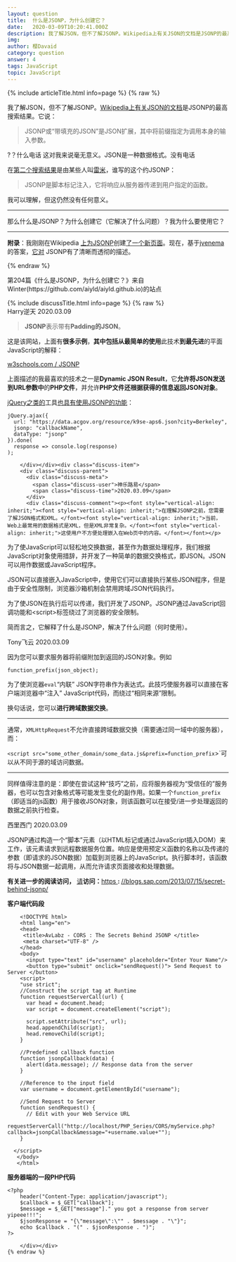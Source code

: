 ```yaml
---
layout: question
title:  什么是JSONP，为什么创建它？
date:   2020-03-09T10:20:41.000Z
description: 我了解JSON，但不了解JSONP。Wikipedia上有关JSON的文档是JSONP的最高搜索结果。它说：  JSONP或“带填充的JSON”是J...
img: 
author: 樱Davaid
category: question
answer: 4
tags: JavaScript
topic: JavaScript
---
```

<div class="article-root">
  <div class="article">
    {% include articleTitle.html info=page %}
    {% raw %}
    <div class="article-content"><p><font style="vertical-align: inherit;"><font style="vertical-align: inherit;">我了解JSON，但不了解JSONP。</font></font><a href="http://en.wikipedia.org/wiki/JSON" rel="noreferrer"><font style="vertical-align: inherit;"><font style="vertical-align: inherit;">Wikipedia上有关JSON的文档</font></font></a><font style="vertical-align: inherit;"><font style="vertical-align: inherit;">是JSONP的最高搜索结果。</font><font style="vertical-align: inherit;">它说：</font></font></p>

<blockquote>
  <p><font style="vertical-align: inherit;"><font style="vertical-align: inherit;">JSONP或“带填充的JSON”是JSON扩展，其中将前缀指定为调用本身的输入参数。</font></font></p>
</blockquote>

<p><font style="vertical-align: inherit;"><font style="vertical-align: inherit;">?？</font><font style="vertical-align: inherit;">什么电话 </font><font style="vertical-align: inherit;">这对我来说毫无意义。</font><font style="vertical-align: inherit;">JSON是一种数据格式。</font><font style="vertical-align: inherit;">没有电话</font></font></p>

<p><font style="vertical-align: inherit;"><font style="vertical-align: inherit;">在</font></font><a href="http://remysharp.com/2007/10/08/what-is-jsonp/" rel="noreferrer"><font style="vertical-align: inherit;"><font style="vertical-align: inherit;">第二个搜索结果</font></font></a><font style="vertical-align: inherit;"><font style="vertical-align: inherit;">是由某些人叫</font></font><a href="https://stackoverflow.com/users/22617/remy-sharp"><font style="vertical-align: inherit;"><font style="vertical-align: inherit;">雷米</font></font></a><font style="vertical-align: inherit;"><font style="vertical-align: inherit;">，谁写的这个约JSONP：</font></font></p>

<blockquote>
  <p><font style="vertical-align: inherit;"><font style="vertical-align: inherit;">JSONP是脚本标记注入，它将响应从服务器传递到用户指定的函数。</font></font></p>
</blockquote>

<p><font style="vertical-align: inherit;"><font style="vertical-align: inherit;">我可以理解，但这仍然没有任何意义。</font></font></p>

<hr>

<p><font style="vertical-align: inherit;"><font style="vertical-align: inherit;">那么什么是JSONP？</font><font style="vertical-align: inherit;">为什么创建它（它解决了什么问题）？</font><font style="vertical-align: inherit;">我为什么要使用它？</font></font></p>

<hr>

<p><strong><font style="vertical-align: inherit;"><font style="vertical-align: inherit;">附录</font></font></strong><font style="vertical-align: inherit;"><font style="vertical-align: inherit;">：我刚刚</font><font style="vertical-align: inherit;">在Wikipedia </font></font><a href="http://en.wikipedia.org/wiki/JSONP" rel="noreferrer"><font style="vertical-align: inherit;"><font style="vertical-align: inherit;">上为JSONP</font></font></a><font style="vertical-align: inherit;"><font style="vertical-align: inherit;">创建</font><a href="http://en.wikipedia.org/wiki/JSONP" rel="noreferrer"><font style="vertical-align: inherit;">了一个新页面</font></a><font style="vertical-align: inherit;">。</font><font style="vertical-align: inherit;">现在，基于</font></font><a href="https://stackoverflow.com/users/25330/jvenema"><font style="vertical-align: inherit;"><font style="vertical-align: inherit;">jvenema</font></font></a><font style="vertical-align: inherit;"><font style="vertical-align: inherit;">的答案</font><font style="vertical-align: inherit;">，</font><a href="https://stackoverflow.com/users/25330/jvenema"><font style="vertical-align: inherit;">它对</font></a><font style="vertical-align: inherit;"> JSONP有了清晰而透彻的描述</font><font style="vertical-align: inherit;">。</font></font></p></div>
    {% endraw %}
  </div>
  <p class="winter_mark">第204篇《什么是JSONP，为什么创建它？》来自Winter(https://github.com/aiyld/aiyld.github.io)的站点</p>
  <div class="discuss-wrapper">
    {% include discussTitle.html info=page %}
    {% raw %}
    <div class="discuss-item">
        <div class="discuss-parent">
          <div class="discuss-meta">
            <span class="discuss-user">Harry逆天</span>
            <span class="discuss-time">2020.03.09</span>
          </div>
          <div class="discuss-comment"><blockquote>
  <p><strong><font style="vertical-align: inherit;"><font style="vertical-align: inherit;">JSONP</font></font></strong><font style="vertical-align: inherit;"><font style="vertical-align: inherit;">表示</font><font style="vertical-align: inherit;">带有</font><strong><font style="vertical-align: inherit;">Padding的</font></strong></font><strong><font style="vertical-align: inherit;"><font style="vertical-align: inherit;">JSON</font></font></strong><font style="vertical-align: inherit;"><font style="vertical-align: inherit;">。</font></font><strong><font style="vertical-align: inherit;"></font></strong><font style="vertical-align: inherit;"></font></p>
</blockquote>

<p><font style="vertical-align: inherit;"><font style="vertical-align: inherit;">这是该网站，上面有</font></font><strong><font style="vertical-align: inherit;"><font style="vertical-align: inherit;">很多示例</font></font></strong><font style="vertical-align: inherit;"><font style="vertical-align: inherit;">，</font></font><strong><font style="vertical-align: inherit;"><font style="vertical-align: inherit;">其中包括从最简单的使用</font></font></strong><font style="vertical-align: inherit;"><font style="vertical-align: inherit;">此技术</font></font><strong><font style="vertical-align: inherit;"><font style="vertical-align: inherit;">到最先进</font></font></strong><font style="vertical-align: inherit;"><font style="vertical-align: inherit;">的平面JavaScript的解释：</font></font></p>

<p><a href="https://www.w3schools.com/js/js_json_jsonp.asp" rel="nofollow noreferrer"><font style="vertical-align: inherit;"><font style="vertical-align: inherit;">w3schools.com / JSONP</font></font></a></p>

<p><font style="vertical-align: inherit;"><font style="vertical-align: inherit;">上面描述的我最喜欢的技术之一是</font></font><strong><font style="vertical-align: inherit;"><font style="vertical-align: inherit;">Dynamic JSON Result</font></font></strong><font style="vertical-align: inherit;"><font style="vertical-align: inherit;">，它</font></font><strong><font style="vertical-align: inherit;"><font style="vertical-align: inherit;">允许将JSON发送到URL参数中</font></font></strong><font style="vertical-align: inherit;"><font style="vertical-align: inherit;">的</font></font><strong><font style="vertical-align: inherit;"><font style="vertical-align: inherit;">PHP文件</font></font></strong><font style="vertical-align: inherit;"><font style="vertical-align: inherit;">，并允许</font><strong><font style="vertical-align: inherit;">PHP文件还根据获得的信息返回JSON对象</font></strong><font style="vertical-align: inherit;">。</font></font></p>

<p><font style="vertical-align: inherit;"></font><a href="https://learn.jquery.com/ajax/working-with-jsonp/" rel="nofollow noreferrer"><font style="vertical-align: inherit;"><font style="vertical-align: inherit;">jQuery之类的</font></font></a><font style="vertical-align: inherit;"><font style="vertical-align: inherit;">工具</font><a href="https://learn.jquery.com/ajax/working-with-jsonp/" rel="nofollow noreferrer"><font style="vertical-align: inherit;">也具有使用JSONP的功能</font></a><font style="vertical-align: inherit;">：</font></font></p>

<pre><code>jQuery.ajax({<font></font>
  url: "https://data.acgov.org/resource/k9se-aps6.json?city=Berkeley",<font></font>
  jsonp: "callbackName",<font></font>
  dataType: "jsonp"<font></font>
}).done(<font></font>
  response =&gt; console.log(response)<font></font>
);<font></font>
</code></pre></div>
        </div></div><div class="discuss-item">
        <div class="discuss-parent">
          <div class="discuss-meta">
            <span class="discuss-user">神乐路易</span>
            <span class="discuss-time">2020.03.09</span>
          </div>
          <div class="discuss-comment"><p><font style="vertical-align: inherit;"><font style="vertical-align: inherit;">在理解JSONP之前，您需要了解JSON格式和XML。</font><font style="vertical-align: inherit;">当前，Web上最常用的数据格式是XML，但是XML非常复杂。</font><font style="vertical-align: inherit;">这使用户不方便处理嵌入在Web页中的内容。</font></font></p>

<p><font style="vertical-align: inherit;"><font style="vertical-align: inherit;">为了使JavaScript可以轻松地交换数据，甚至作为数据处理程序，我们根据JavaScript对象使用措辞，并开发了一种简单的数据交换格式，即JSON。</font><font style="vertical-align: inherit;">JSON可以用作数据或JavaScript程序。</font></font></p>

<p><font style="vertical-align: inherit;"><font style="vertical-align: inherit;">JSON可以直接嵌入JavaScript中，使用它们可以直接执行某些JSON程序，但是由于安全性限制，浏览器沙箱机制会禁用跨域JSON代码执行。</font></font></p>

<p><font style="vertical-align: inherit;"><font style="vertical-align: inherit;">为了使JSON在执行后可以传递，我们开发了JSONP。</font><font style="vertical-align: inherit;">JSONP通过JavaScript回调功能和&lt;script&gt;标签绕过了浏览器的安全限制。</font></font></p>

<p><font style="vertical-align: inherit;"><font style="vertical-align: inherit;">简而言之，它解释了什么是JSONP，解决了什么问题（何时使用）。</font></font></p></div>
        </div></div><div class="discuss-item">
        <div class="discuss-parent">
          <div class="discuss-meta">
            <span class="discuss-user">Tony飞云</span>
            <span class="discuss-time">2020.03.09</span>
          </div>
          <div class="discuss-comment"><p><font style="vertical-align: inherit;"><font style="vertical-align: inherit;">因为您可以要求服务器将前缀附加到返回的JSON对象。</font><font style="vertical-align: inherit;">例如</font></font></p>

<p><code>function_prefix(json_object);</code></p>

<p><font style="vertical-align: inherit;"><font style="vertical-align: inherit;">为了使浏览器</font></font><code>eval</code><font style="vertical-align: inherit;"><font style="vertical-align: inherit;">“内联” JSON字符串作为表达式。</font><font style="vertical-align: inherit;">此技巧使服务器可以直接在客户端浏览器中“注入” JavaScript代码，而绕过“相同来源”限制。</font></font></p>

<p><font style="vertical-align: inherit;"><font style="vertical-align: inherit;">换句话说，您可以</font></font><strong><font style="vertical-align: inherit;"><font style="vertical-align: inherit;">进行跨域数据交换</font></font></strong><font style="vertical-align: inherit;"><font style="vertical-align: inherit;">。</font></font></p>

<hr>

<p><font style="vertical-align: inherit;"><font style="vertical-align: inherit;">通常，</font></font><code>XMLHttpRequest</code><font style="vertical-align: inherit;"><font style="vertical-align: inherit;">不允许直接跨域数据交换（需要通过同一域中的服务器），而：</font></font></p>

<p><code>&lt;script src="some_other_domain/some_data.js&amp;prefix=function_prefix</code><font style="vertical-align: inherit;"><font style="vertical-align: inherit;">&gt;`可以从不同于源的域访问数据。</font></font></p>

<hr>

<p><font style="vertical-align: inherit;"><font style="vertical-align: inherit;">同样值得注意的是：即使在尝试这种“技巧”之前，应将服务器视为“受信任的”服务器，也可以包含对象格式等可能发生变化的副作用。</font><font style="vertical-align: inherit;">如果一个</font></font><code>function_prefix</code><font style="vertical-align: inherit;"><font style="vertical-align: inherit;">（即适当的js函数）用于接收JSON对象，则该函数可以在接受/进一步处理返回的数据之前执行检查。</font></font></p></div>
        </div></div><div class="discuss-item">
        <div class="discuss-parent">
          <div class="discuss-meta">
            <span class="discuss-user">西里西门</span>
            <span class="discuss-time">2020.03.09</span>
          </div>
          <div class="discuss-comment"><p><font style="vertical-align: inherit;"><font style="vertical-align: inherit;">JSONP通过构造一个“脚本”元素（以HTML标记或通过JavaScript插入DOM）来工作，该元素请求到远程数据服务位置。</font><font style="vertical-align: inherit;">响应是使用预定义函数的名称以及传递的参数（即请求的JSON数据）加载到浏览器上的JavaScript。</font><font style="vertical-align: inherit;">执行脚本时，该函数将与JSON数据一起调用，从而允许请求页面接收和处理数据。</font></font></p>

<p><strong><font style="vertical-align: inherit;"><font style="vertical-align: inherit;">有关进一步的阅读访问，</font></font></strong> <font style="vertical-align: inherit;"><a href="https://blogs.sap.com/2013/07/15/secret-behind-jsonp/" rel="noreferrer"><font style="vertical-align: inherit;">请</font></a><strong><font style="vertical-align: inherit;">访问：</font></strong><a href="https://blogs.sap.com/2013/07/15/secret-behind-jsonp/" rel="noreferrer"><font style="vertical-align: inherit;">https </font></a><strong><font style="vertical-align: inherit;">: </font></strong></font><a href="https://blogs.sap.com/2013/07/15/secret-behind-jsonp/" rel="noreferrer"><font style="vertical-align: inherit;"><font style="vertical-align: inherit;">//blogs.sap.com/2013/07/15/secret-behind-jsonp/</font></font></a></p>

<p><strong><font style="vertical-align: inherit;"><font style="vertical-align: inherit;">客户端代码段</font></font></strong></p>

<pre><code>    &lt;!DOCTYPE html&gt;<font></font>
    &lt;html lang="en"&gt;<font></font>
    &lt;head&gt;<font></font>
     &lt;title&gt;AvLabz - CORS : The Secrets Behind JSONP &lt;/title&gt;<font></font>
     &lt;meta charset="UTF-8" /&gt;<font></font>
    &lt;/head&gt;<font></font>
    &lt;body&gt;<font></font>
      &lt;input type="text" id="username" placeholder="Enter Your Name"/&gt;<font></font>
      &lt;button type="submit" onclick="sendRequest()"&gt; Send Request to Server &lt;/button&gt;<font></font>
    &lt;script&gt;<font></font>
    "use strict";<font></font>
    //Construct the script tag at Runtime<font></font>
    function requestServerCall(url) {<font></font>
      var head = document.head;<font></font>
      var script = document.createElement("script");<font></font>
<font></font>
      script.setAttribute("src", url);<font></font>
      head.appendChild(script);<font></font>
      head.removeChild(script);<font></font>
    }<font></font>
<font></font>
    //Predefined callback function    <font></font>
    function jsonpCallback(data) {<font></font>
      alert(data.message); // Response data from the server<font></font>
    }<font></font>
<font></font>
    //Reference to the input field<font></font>
    var username = document.getElementById("username");<font></font>
<font></font>
    //Send Request to Server<font></font>
    function sendRequest() {<font></font>
      // Edit with your Web Service URL<font></font>
      requestServerCall("http://localhost/PHP_Series/CORS/myService.php?callback=jsonpCallback&amp;message="+username.value+"");<font></font>
    }    <font></font>
<font></font>
  &lt;/script&gt;<font></font>
   &lt;/body&gt;<font></font>
   &lt;/html&gt;<font></font>
</code></pre>

<p><strong><font style="vertical-align: inherit;"><font style="vertical-align: inherit;">服务器端的一段PHP代码</font></font></strong></p>

<pre><code>&lt;?php<font></font>
    header("Content-Type: application/javascript");<font></font>
    $callback = $_GET["callback"];<font></font>
    $message = $_GET["message"]." you got a response from server yipeee!!!";<font></font>
    $jsonResponse = "{\"message\":\"" . $message . "\"}";<font></font>
    echo $callback . "(" . $jsonResponse . ")";<font></font>
?&gt;<font></font>
</code></pre></div>
        </div></div>
    {% endraw %}
  </div>
<div>
